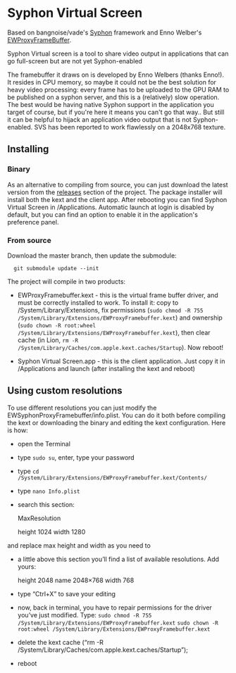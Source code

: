 # Syphon Virtual Screen

Based on bangnoise/vade's [Syphon](http://syphon.v002.info) framework and Enno Welber's [EWProxyFrameBuffer](https://github.com/mkernel/EWProxyFramebuffer).

Syphon Virtual screen is a tool to share video output in applications that can go full-screen but are not yet Syphon-enabled

The framebuffer it draws on is developed by Enno Welbers (thanks Enno!). It resides in CPU memory, so maybe it could not be the best solution for heavy video processing: every frame has to be uploaded to the GPU RAM to be published on a syphon server, and this is a (relatively) slow operation. The best would be having native Syphon support in the application you target of course, but if you're here it means you can't go that way.. But still it can be helpful to hijack an application video output that is not Syphon-enabled. SVS has been reported to work flawlessly on a 2048x768 texture.


## Installing

### Binary

As an alternative to compiling from source, you can just download the latest version from the [releases](https://github.com/andreacremaschi/Syphon-virtual-screen/releases) section of the project. The package installer will install both the kext and the client app. After rebooting you can find Syphon Virtual Screen in /Applications. Automatic launch at login is disabled by default, but you can find an option to enable it in the application's preference panel.


### From source

Download the master branch, then update the submodule:

      git submodule update --init

The project will compile in two products: 

- EWProxyFramebuffer.kext - this is the virtual frame buffer driver, and must be correctly installed to work. To install it: copy to /System/Library/Extensions, fix permissions (`sudo chmod -R 755 /System/Library/Extensions/EWProxyFramebuffer.kext`) and ownership (`sudo chown -R root:wheel /System/Library/Extensions/EWProxyFramebuffer.kext`), then clear cache (in Lion, `rm -R /System/Library/Caches/com.apple.kext.caches/Startup`). Now reboot!

- Syphon Virtual Screen.app - this is the client application. Just copy it in /Applications and launch (after installing the kext and reboot)



## Using custom resolutions

To use different resolutions you can just modify the EWSyphonProxyFramebuffer/info.plist. 
You can do it both before compiling the kext or downloading the binary and editing the kext configuration. Here is how:


- open the Terminal
- type `sudo su`, enter, type your password
- type `cd /System/Library/Extensions/EWProxyFramebuffer.kext/Contents/`
- type `nano Info.plist`
- search this section:

    MaxResolution

    height	1024
    width	1280


and replace max height and width as you need to

- a little above this section you’ll find a list of available resolutions. Add yours:

    height	2048
    name	2048×768
    width	768


- type “Ctrl+X” to save your editing

- now, back in terminal, you have to repair permissions for the driver you’ve just modified. Type:
`sudo chmod -R 755 /System/Library/Extensions/EWProxyFramebuffer.kext`
`sudo chown -R root:wheel /System/Library/Extensions/EWProxyFramebuffer.kext`

- delete the kext cache (“rm -R /System/Library/Caches/com.apple.kext.caches/Startup”);

- reboot

